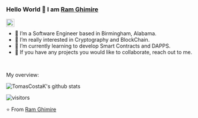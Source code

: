 ### Hello World 👋 I am [Ram Ghimire](https://github.com/Ramghimirecr7)

<a href="https://www.linkedin.com/in/ram-ghimire-4543a3174/">
  <img align="left" alt="TomasCostaK LinkedIn" width="22px" src="https://cdn.jsdelivr.net/npm/simple-icons@v3/icons/linkedin.svg" />
</a>

<div>
  
<br/>
<p>

- 🔭 I’m a Software Engineer based in Birmingham, Alabama.
- 🔭 I’m really interested in Cryptography and BlockChain.
- 🌱 I’m currently learning to develop Smart Contracts and DAPPS.
- 👯 If you have any projects you would like to collaborate, reach out to me.

</h4>
</div>

<br />

<div><p>My overview: </p></div>

![TomasCostaK's github stats](https://github-readme-stats.vercel.app/api?username=Ramghimirecr7&show_icons=true)
<br />

<!-- Optional Visitors badge: -->
![visitors](https://visitor-badge.laobi.icu/badge?page_id=Ramghimirecr7.Ramghimirecr7)

⭐️ From [Ram Ghimire](https://github.com/Ramghimirecr7/Ramghimirecr7) 

<br />
